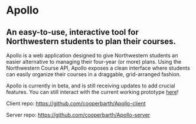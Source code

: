 # Apollo

## An easy-to-use, interactive tool for Northwestern students to plan their courses.

Apollo is a web application designed to give Northwestern students an easier alternative to managing their four-year (or more) plans. Using the Northwestern Course API, Apollo exposes a clean interface where students can easily organize their courses in a draggable, grid-arranged fashion.

Apollo is currently in beta, and is still receiving updates to add crucial features. You can still interact with the current working prototype [here](https://apollo-nu.herokuapp.com/)!

Client repo: https://github.com/cooperbarth/Apollo-client

Server repo: https://github.com/cooperbarth/Apollo-server
